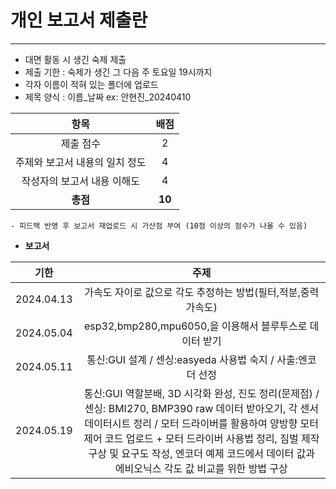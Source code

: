 # 개인 보고서 제출란
---
- 대면 활동 시 생긴 숙제 제출
- 제출 기한 : 숙제가 생긴 그 다음 주 토요일 19시까지
- 각자 이름이 적혀 있는 폴더에 업로드
- 제목 양식 : 이름_날짜    ex: 안현진_20240410

| 항목 | 배점 |
|:------:|:-------:|
|제출 점수|2|
|주제와 보고서 내용의 일치 정도|4|
|작성자의 보고서 내용 이해도|4|
|**총점**|**10**|
    - 피드백 반영 후 보고서 재업로드 시 가산점 부여 (10점 이상의 점수가 나올 수 있음)

- **보고서**

| 기한 | 주제 |
|:------:|:-------:|
|2024.04.13|가속도 자이로 값으로 각도 추정하는 방법(필터,적분,중력가속도)|
|2024.05.04|esp32,bmp280,mpu6050,을 이용해서 블루투스로 데이터 받기|
|2024.05.11|통신:GUI 설계 / 센싱:easyeda 사용법 숙지 / 사출:엔코더 선정|
|2024.05.19|통신:GUI 역할분배, 3D 시각화 완성, 진도 정리(문제점) / 센싱: BMI270, BMP390 raw 데이터 받아오기, 각 센서 데이터시트 정리 / 모터 드라이버를 활용하여 양방향 모터 제어 코드 업로드 + 모터 드라이버 사용법 정리, 짐벌 제작 구상 및 요구도 작성, 엔코더 예제 코드에서 데이터 값과 에비오닉스 각도 값 비교를 위한 방법 구상|
